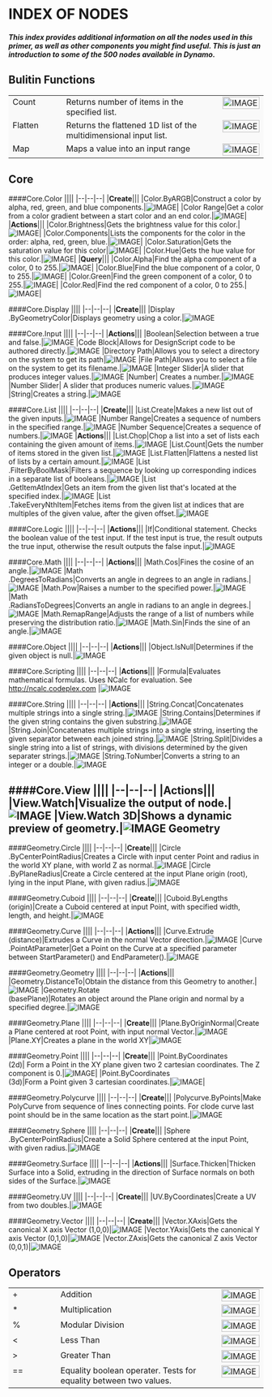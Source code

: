 <style>
td {background-color:#F9F9F9; vertical-align:top}
td img{display:block;width:100%;max-width: 100px;}
td:nth-child(1){width:150px;}
td:nth-child(2){width:550px;}
td:nth-child(3){width:100px;}
thead {display: none}
</style>


# INDEX OF NODES

##### This index provides additional information on all the nodes used in this primer, as well as other components you might find useful. This is just an introduction to some of the 500 nodes available in Dynamo.



Bulitin Functions
--

||||
|--|--|--|
|Count|Returns number of items in the specified list.|![IMAGE](images/A-2/Count.Large.png)
|Flatten|Returns the flattened 1D list of the multidimensional input list.|![IMAGE](images/A-2/Flatten.Large.png)
|Map|Maps a value into an input range|![IMAGE](images/A-2/Map.Large.png)

Core
--

####Core.Color
||||
|--|--|--|
|**Create**|||
|Color.ByARGB|Construct a color by alpha, red, green, and blue components.|![IMAGE](images/A-2/DSCore.Color.ByARGB.Large.png)|
|Color Range|Get a color from a color gradient between a start color and an end color.|![IMAGE](images/A-2/DSCoreNodesUI.ColorRange.Large.png)|
|**Actions**|||
|Color.Brightness|Gets the brightness value for this color.|![IMAGE](images/A-2/DSCore.Color.Brightness.Large.png)|
|Color.Components|Lists the components for the color in the order: alpha, red, green, blue.|![IMAGE](images/A-2/DSCore.Color.Components.Large.png)|
|Color.Saturation|Gets the saturation value for this color|![IMAGE](images/A-2/DSCore.Color.Saturation.Large.png)|
|Color.Hue|Gets the hue value for this color.|![IMAGE](images/A-2/DSCore.Color.Hue.Large.png)|
|**Query**|||
|Color.Alpha|Find the alpha component of a color, 0 to 255.|![IMAGE](images/A-2/DSCore.Color.Alpha.Large.png)|
|Color.Blue|Find the blue component of a color, 0 to 255.|![IMAGE](images/A-2/DSCore.Color.Blue.Large.png)|
|Color.Green|Find the green component of a color, 0 to 255.|![IMAGE](images/A-2/DSCore.Color.Green.Large.png)|
|Color.Red|Find the red component of a color, 0 to 255.|![IMAGE](images/A-2/DSCore.Color.Red.Large.png)|

####Core.Display
||||
|--|--|--|
|**Create**|||
|Display<br>.ByGeometryColor|Displays geometry using a color.|![IMAGE](images/A-2/Display.ByGeometryColor.png)

####Core.Input
||||
|--|--|--|
|**Actions**|||
|Boolean|Selection between a true and false.|![IMAGE](images/A-2/DSCoreNodesUI.BoolSelector.Large.png)
|Code Block|Allows for DesignScript code to be authored directly.|![IMAGE](images/A-2/Dynamo.Nodes.CodeBlockNodeModel.Large.png)
|Directory Path|Allows you to select a directory on the system to get its path|![IMAGE](images/A-2/DSCore.File.Directory.Large.png)
|File Path|Allows you to select a file on the system to get its filename.|![IMAGE](images/A-2/DSCore.File.Filename.Large.png)
|Integer Slider|A slider that produces integer values.|![IMAGE](images/A-2/DSCoreNodesUI.Input.IntegerSlider.Large.png)
|Number| Creates a number.|![IMAGE](images/A-2/Dynamo.Nodes.DoubleInput.Large.png)
|Number Slider| A slider that produces numeric values.|![IMAGE](images/A-2/DSCoreNodesUI.Input.DoubleSlider.Large.png)
|String|Creates a string.|![IMAGE](images/A-2/Dynamo.Nodes.StringInput.Large.png)

####Core.List
||||
|--|--|--|
|**Create**|||
|List.Create|Makes a new list out of the given inputs.|![IMAGE](images/A-2/DSCore.List.Create.Large.png)
|Number Range|Creates a sequence of numbers in the specified range.|![IMAGE](images/A-2/DSCoreNodesUI.NumberRange.Large.png)
|Number Sequence|Creates a sequence of numbers.|![IMAGE](images/A-2/DSCoreNodesUI.NumberSeq.Large.png)
|**Actions**|||
|List.Chop|Chop a list into a set of lists each containing the given amount of items.|![IMAGE](images/A-2/DSCore.List.Chop.Large.png)
|List.Count|Gets the number of items stored in the given list.|![IMAGE](images/A-2/DSCore.List.Count.Large.png)
|List.Flatten|Flattens a nested list of lists by a certain amount.|![IMAGE](images/A-2/DSCore.List.Flatten.Large.png)
|List<br>.FilterByBoolMask|Filters a sequence by looking up corresponding indices in a separate list of booleans.|![IMAGE](images/A-2/DSCore.List.FilterByBoolMask.Large.png)
|List<br>.GetItemAtIndex|Gets an item from the given list that's located at the specified index.|![IMAGE](images/A-2/DSCore.List.GetItemAtIndex.Large.png)
|List<br>.TakeEveryNthItem|Fetches items from the given list at indices that are multiples of the given value, after the given offset.|![IMAGE](images/A-2/DSCore.List.TakeEveryNthItem.Large.png)

####Core.Logic
||||
|--|--|--|
|**Actions**|||
|If|Conditional statement. Checks the boolean value of the test input. If the test input is true, the result outputs the true input, otherwise the result outputs the false input.|![IMAGE](images/A-2/DSCoreNodesUI.Logic.If.Large.png)



####Core.Math
||||
|--|--|--|
|**Actions**|||
|Math.Cos|Fines the cosine of an angle.|![IMAGE](images/A-2/DSCore.Math.Cos.Large.png)
|Math<br>.DegreesToRadians|Converts an angle in degrees to an angle in radians.|![IMAGE](images/A-2/DSCore.Math.DegreesToRadians.Large.png)
|Math.Pow|Raises a number to the specified power.|![IMAGE](images/A-2/DSCore.Math.Pow.Large.png)
|Math<br>.RadiansToDegrees|Converts an angle in radians to an angle in degrees.|![IMAGE](images/A-2/DSCore.Math.RadiansToDegrees.Large.png)
|Math.RemapRange|Adjusts the range of a list of numbers while preserving the distribution ratio.|![IMAGE](images/A-2/DSCore.Math.RemapRange.Large.png)
|Math.Sin|Finds the sine of an angle.|![IMAGE](images/A-2/DSCore.Math.Sin.Large.png)



####Core.Object
||||
|--|--|--|
|**Actions**|||
|Object.IsNull|Determines if the given object is null.|![IMAGE](images/A-2/DSCore.Object.IsNull.Large.png)

####Core.Scripting
||||
|--|--|--|
|**Actions**|||
|Formula|Evaluates mathematical formulas. Uses NCalc for evaluation. See http://ncalc.codeplex.com |![IMAGE](images/A-2/DSCore.Scripting.Formula.Large.png)

####Core.String
||||
|--|--|--|
|**Actions**|||
|String.Concat|Concatenates multiple strings into a single string.|![IMAGE](images/A-2/DSCore.String.Concat.Large.png)
|String.Contains|Determines if the given string contains the given substring.|![IMAGE](images/A-2/DSCore.String.Contains.Large.png)
|String.Join|Concatenates multiple strings into a single string, inserting the given separator between each joined string.|![IMAGE](images/A-2/DSCore.String.Join.Large.png)
|String.Split|Divides a single string into a list of strings, with divisions determined by the given separater strings.|![IMAGE](images/A-2/DSCore.String.Split.Large.png)
|String.ToNumber|Converts a string to an integer or a double.|![IMAGE](images/A-2/DSCore.String.ToNumber.Large.png)





####Core.View
||||
|--|--|--|
|**Actions**|||
|View.Watch|Visualize the output of node.|![IMAGE](images/A-2/Dynamo.Nodes.Watch.Large.png)
|View.Watch 3D|Shows a dynamic preview of geometry.|![IMAGE](images/A-2/Dynamo.Nodes.Watch3D.Large.png)
Geometry
--

####Geometry.Circle
||||
|--|--|--|
|**Create**|||
|Circle<br>.ByCenterPointRadius|Creates a Circle with input center Point and radius in the world XY plane, with world Z as normal.|![IMAGE](images/A-2/Autodesk.DesignScript.Geometry.Circle.ByCenterPointRadius.Large.png)
|Circle<br>.ByPlaneRadius|Create a Circle centered at the input Plane origin (root), lying in the input Plane, with given radius.|![IMAGE](images/A-2/Autodesk.DesignScript.Geometry.Circle.ByPlaneRadius.Large.png)

####Geometry.Cuboid
||||
|--|--|--|
|**Create**|||
|Cuboid.ByLengths<br>(origin)|Create a Cuboid centered at input Point, with specified width, length, and height.|![IMAGE](images/A-2/Autodesk.DesignScript.Geometry.Cuboid.ByLengths.Point-double-double-double.Large.png)


####Geometry.Curve
||||
|--|--|--|
|**Actions**|||
|Curve.Extrude<br>(distance)|Extrudes a Curve in the normal Vector direction.|![IMAGE](images/A-2/Autodesk.DesignScript.Geometry.Curve.Extrude.double.Large.png)
|Curve<br>.PointAtParameter|Get a Point on the Curve at a specified parameter between StartParameter() and EndParameter().|![IMAGE](images/A-2/Autodesk.DesignScript.Geometry.Curve.PointAtParameter.Large.png)

####Geometry.Geometry
||||
|--|--|--|
|**Actions**|||
|Geometry.DistanceTo|Obtain the distance from this Geometry to another.|![IMAGE](images/A-2/Autodesk.DesignScript.Geometry.Geometry.DistanceTo.Large.png)
|Geometry.Rotate<br>(basePlane)|Rotates an object around the Plane origin and normal by a specified degree.|![IMAGE](images/A-2/Autodesk.DesignScript.Geometry.Geometry.Rotate.Plane-double.Large.png)

####Geometry.Plane
||||
|--|--|--|
|**Create**|||
|Plane.ByOriginNormal|Create a Plane centered at root Point, with input normal Vector.|![IMAGE](images/A-2/Autodesk.DesignScript.Geometry.Plane.ByOriginNormal.Large.png)
|Plane.XY|Creates a plane in the world XY|![IMAGE](images/A-2/Autodesk.DesignScript.Geometry.Plane.XY.Large.png)

####Geometry.Point
||||
|--|--|--|
|**Create**|||
|Point.ByCoordinates<br>(2d)| Form a Point in the XY plane given two 2 cartesian coordinates.  The Z component is 0.|![IMAGE](images/A-2/Autodesk.DesignScript.Geometry.Point.ByCoordinates.double-double.Large.png)|
|Point.ByCoordinates<br>(3d)|Form a Point given 3 cartesian coordinates.|![IMAGE](images/A-2/Autodesk.DesignScript.Geometry.Point.ByCoordinates.double-double-double.Large.png)|

####Geometry.Polycurve
||||
|--|--|--|
|**Create**|||
|Polycurve.ByPoints|Make PolyCurve from sequence of lines connecting points. For clode curve last point should be in the same location as the start point.|![IMAGE](images/A-2/Autodesk.DesignScript.Geometry.PolyCurve.ByPoints.Large.png)

####Geometry.Sphere
||||
|--|--|--|
|**Create**|||
|Sphere<br>.ByCenterPointRadius|Create a Solid Sphere centered at the input Point, with given radius.|![IMAGE](images/A-2/Autodesk.DesignScript.Geometry.Sphere.ByCenterPointRadius.Large.png)

####Geometry.Surface
||||
|--|--|--|
|**Actions**|||
|Surface.Thicken|Thicken Surface into a Solid, extruding in the direction of Surface normals on both sides of the Surface.|![IMAGE](images/A-2/Autodesk.DesignScript.Geometry.Surface.Thicken.double.Large.png)

####Geometry.UV
||||
|--|--|--|
|**Create**|||
|UV.ByCoordinates|Create a UV from two doubles.|![IMAGE](images/A-2/Autodesk.DesignScript.Geometry.UV.ByCoordinates.Large.png)

####Geometry.Vector
||||
|--|--|--|
|**Create**|||
|Vector.XAxis|Gets the canonical X axis Vector (1,0,0)|![IMAGE](images/A-2/Autodesk.DesignScript.Geometry.Vector.XAxis.Large.png)
|Vector.YAxis|Gets the canonical Y axis Vector (0,1,0)|![IMAGE](images/A-2/Autodesk.DesignScript.Geometry.Vector.YAxis.Large.png)
|Vector.ZAxis|Gets the canonical Z axis Vector (0,0,1)|![IMAGE](images/A-2/Autodesk.DesignScript.Geometry.Vector.ZAxis.Large.png)


Operators
--
||||
|--|--|--|
|+|Addition|![IMAGE](images/A-2/add.Large.png)
|*|Multiplication|![IMAGE](images/A-2/mul.Large.png)
|%|Modular Division|![IMAGE](images/A-2/mod.Large.png)
|<|Less Than|![IMAGE](images/A-2/lt.Large.png)
|>|Greater Than|![IMAGE](images/A-2/gt.Large.png)
|==|Equality boolean operater. Tests for equality between two values.|![IMAGE](images/A-2/eq.Large.png)